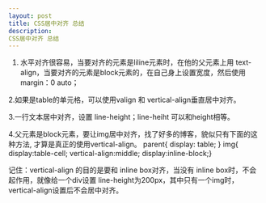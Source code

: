 ```yaml
---
layout: post
title: CSS居中对齐 总结
description: 
CSS居中对齐 总结
---
```



1. 水平对齐很容易，当要对齐的元素是liline元素时，在他的父元素上用 text-align，当要对齐的元素是block元素的，在自己身上设置宽度，然后使用 margin：0  auto；

2.如果是table的单元格，可以使用valign 和 vertical-align垂直居中对齐。

3.一行文本居中对齐，设置 line-height；line-heiht 可以和height相等。

4.父元素是block元素，要让img居中对齐，找了好多的博客，貌似只有下面的这种方法, 才算是真正的使用vertical-align。
parent{ display: table; }
img{ display:table-cell; vertical-align:middle; display:inline-block;}

记住：vertical-align 的目的是要和 inline box对齐，当没有 inline box时，不会起作用，就像给一个div设置 line-height为200px，其中只有一个img时，vertical-align设置后不会居中对齐。